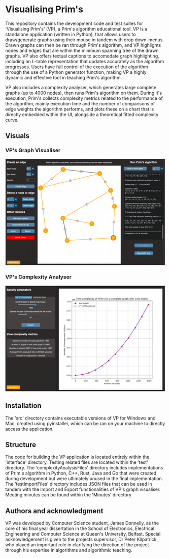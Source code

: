 # Visualising Prim's 

This repository contains the development code and test suites for 'Visualising Prim's' (VP), a Prim's algorithm educational tool. VP is a standalone application (written in Python), that allows users to draw/generate graphs using their mouse in tandem with drop down-menus. Drawn graphs can then be ran through Prim's algorithm, and VP highlights nodes and edges that are within the minimum spanning tree of the drawn graphs. VP also offers textual captions to accomodate graph highlighting, including an L-table representation that updates accurately as the algorithm progresses. Users have full control of the execution of the algorithm through the use of a Python generator function, making VP a highly dynamic and effective tool in teaching Prim's algorithm.

VP also includes a complexity analyser, which generates large complete graphs (up to 4000 nodes), then runs Prim's algorithm on them. During it's execution, Prim's collects complexity metrics related to the performance of the algorithm, mainly execution time and the number of comparisons of edge weights the algorithm performs, and plots these on a chart that is directly embedded within the UI, alongside a theoretical fitted complexity curve.


## Visuals
### VP's Graph Visualiser
![VP's Graph Visualiser](interface/images/VP%20graph%20visualiser.png)
### VP's Complexity Analyser
![VP's Complexity Analyser](interface/images/VP%20complexity%20analyser.png)


## Installation
The 'src' directory contains executable versions of VP for Windows and Mac, created using pyinstaller, which can be ran on your machine to directly access the application. 


## Structure
The code for building the VP application is located entirely within the 'interface' directory. Testing related files are located within the 'test' directory. The 'complexityAnalysisFiles' directory includes implementations of Prim's algorithm in Python, C++, Rust, Java and Go that were created during development but were ultimately unused in the final implementation. The 'testImportFiles' directory includes JSON files that can be used in tandem with the Import and Export functionalities of VP's graph visualiser. Meeting minutes can be found within the 'Minutes' directory


## Authors and acknowledgment
VP was developed by Computer Science student, James Donnelly, as the core of his final year dissertation in the School of Electronics, Electrical Engineering and Computer Science at Queen's University, Belfast. Special acknowledgement is given to the projects supervisor, Dr Peter Kilpatrick, who played an important role in clarifying the direction of the project through his expertise in algorithms and algorithmic teaching. 


